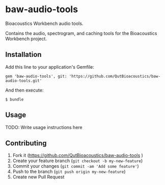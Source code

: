 # baw-audio-tools

Bioacoustics Workbench audio tools.

Contains the audio, spectrogram, and caching tools for the Bioacoustics Workbench project.

## Installation

Add this line to your application's Gemfile:

    gem 'baw-audio-tools', git: 'https://github.com/QutBioacoustics/baw-audio-tools.git'

And then execute:

    $ bundle

## Usage

TODO: Write usage instructions here

## Contributing

1. Fork it (https://github.com/QutBioacoustics/baw-audio-tools )
2. Create your feature branch (`git checkout -b my-new-feature`)
3. Commit your changes (`git commit -am 'Add some feature'`)
4. Push to the branch (`git push origin my-new-feature`)
5. Create new Pull Request
